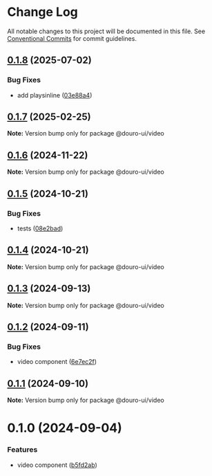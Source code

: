 # Change Log

All notable changes to this project will be documented in this file.
See [Conventional Commits](https://conventionalcommits.org) for commit guidelines.

## [0.1.8](https://github.com/Douro-ui/design-system/compare/@douro-ui/video@0.1.7...@douro-ui/video@0.1.8) (2025-07-02)

### Bug Fixes

- add playsinline ([03e88a4](https://github.com/Douro-ui/design-system/commit/03e88a4911ebfe6aa55e40cc74d233797a268160))

## [0.1.7](https://github.com/Douro-ui/design-system/compare/@douro-ui/video@0.1.6...@douro-ui/video@0.1.7) (2025-02-25)

**Note:** Version bump only for package @douro-ui/video

## [0.1.6](https://github.com/Douro-ui/design-system/compare/@douro-ui/video@0.1.5...@douro-ui/video@0.1.6) (2024-11-22)

**Note:** Version bump only for package @douro-ui/video

## [0.1.5](https://github.com/Douro-ui/design-system/compare/@douro-ui/video@0.1.4...@douro-ui/video@0.1.5) (2024-10-21)

### Bug Fixes

- tests ([08e2bad](https://github.com/Douro-ui/design-system/commit/08e2bad07fcebdf8f765123b5d145ed8b3b44fc7))

## [0.1.4](https://github.com/Douro-ui/design-system/compare/@douro-ui/video@0.1.3...@douro-ui/video@0.1.4) (2024-10-21)

**Note:** Version bump only for package @douro-ui/video

## [0.1.3](https://github.com/Douro-ui/design-system/compare/@douro-ui/video@0.1.2...@douro-ui/video@0.1.3) (2024-09-13)

**Note:** Version bump only for package @douro-ui/video

## [0.1.2](https://github.com/Douro-ui/design-system/compare/@douro-ui/video@0.1.1...@douro-ui/video@0.1.2) (2024-09-11)

### Bug Fixes

- video component ([6e7ec2f](https://github.com/Douro-ui/design-system/commit/6e7ec2f145ac2a46857f0be8a4a3a6c2a7fb0b75))

## [0.1.1](https://github.com/Douro-ui/design-system/compare/@douro-ui/video@0.1.0...@douro-ui/video@0.1.1) (2024-09-10)

**Note:** Version bump only for package @douro-ui/video

# 0.1.0 (2024-09-04)

### Features

- video component ([b5fd2ab](https://github.com/Douro-ui/design-system/commit/b5fd2ab43cb1ab652f8e4dfc69711ce694fa9229))
